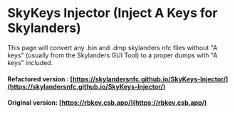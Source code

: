 # SkyKeys Injector (Inject A Keys for Skylanders)

This page will convert any .bin and .dmp skylanders nfc files without "A keys" (usually from the Skylanders GUI Tool) to a proper dumps with "A keys" included.

#### Refactored version : [https://skylandersnfc.github.io/SkyKeys-Injector/](https://skylandersnfc.github.io/SkyKeys-Injector/)

#### Original version: [https://rbkev.csb.app/](https://rbkev.csb.app/)
